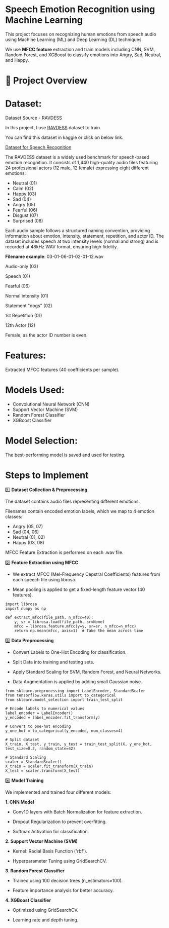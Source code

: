 # Speech Emotion Recognition using Machine Learning

This project focuses on recognizing human emotions from speech audio using Machine Learning (ML) and Deep Learning (DL) techniques.

We use **MFCC feature** extraction and train models including CNN, SVM, Random Forest, and XGBoost to classify emotions into Angry, Sad, Neutral, and Happy.

# 📌 Project Overview

# **Dataset:**

Dataset Source - RAVDESS

In this project, I use [RAVDESS](https://zenodo.org/records/1188976#.Xl-poCEzZ0w) dataset to train.

You can find this dataset in kaggle or click on below link.

[Dataset for Speech Recognition](https://www.kaggle.com/uwrfkaggler/ravdess-emotional-speech-audio)

The RAVDESS dataset is a widely used benchmark for speech-based emotion recognition. It consists of 1,440 high-quality audio files featuring 24 professional actors (12 male, 12 female) expressing eight different emotions:

- Neutral (01)
- Calm (02)
- Happy (03)
- Sad (04)
- Angry (05)
- Fearful (06)
- Disgust (07)
- Surprised (08)

Each audio sample follows a structured naming convention, providing information about emotion, intensity, statement, repetition, and actor ID. The dataset includes speech at two intensity levels (normal and strong) and is recorded at 48kHz WAV format, ensuring high fidelity.

**Filename example**: 03-01-06-01-02-01-12.wav

Audio-only (03)

Speech (01)

Fearful (06)

Normal intensity (01)

Statement "dogs" (02)

1st Repetition (01)

12th Actor (12)

Female, as the actor ID number is even.

# Features: 
Extracted MFCC features (40 coefficients per sample).

# Models Used:
- Convolutional Neural Network (CNN)
- Support Vector Machine (SVM)
- Random Forest Classifier
- XGBoost Classifier

# Model Selection: 
The best-performing model is saved and used for testing.

# Steps to Implement
1️⃣ **Dataset Collection & Preprocessing**

The dataset contains audio files representing different emotions.

Filenames contain encoded emotion labels, which we map to 4 emotion classes:

- Angry (05, 07)
- Sad (04, 06)
- Neutral (01, 02)
- Happy (03, 08)

MFCC Feature Extraction is performed on each .wav file.

2️⃣ **Feature Extraction using MFCC**

- We extract MFCC (Mel-Frequency Cepstral Coefficients) features from each speech file using librosa.

- Mean pooling is applied to get a fixed-length feature vector (40 features).

```
import librosa
import numpy as np

def extract_mfcc(file_path, n_mfcc=40):
    y, sr = librosa.load(file_path, sr=None)
    mfcc = librosa.feature.mfcc(y=y, sr=sr, n_mfcc=n_mfcc)
    return np.mean(mfcc, axis=1)  # Take the mean across time
```

3️⃣ **Data Preprocessing**
- Convert Labels to One-Hot Encoding for classification.

- Split Data into training and testing sets.

- Apply Standard Scaling for SVM, Random Forest, and Neural Networks.

- Data Augmentation is applied by adding small Gaussian noise.

```
from sklearn.preprocessing import LabelEncoder, StandardScaler
from tensorflow.keras.utils import to_categorical
from sklearn.model_selection import train_test_split

# Encode labels to numerical values
label_encoder = LabelEncoder()
y_encoded = label_encoder.fit_transform(y)

# Convert to one-hot encoding
y_one_hot = to_categorical(y_encoded, num_classes=4)

# Split dataset
X_train, X_test, y_train, y_test = train_test_split(X, y_one_hot, test_size=0.2, random_state=42)

# Standard Scaling
scaler = StandardScaler()
X_train = scaler.fit_transform(X_train)
X_test = scaler.transform(X_test)
```

4️⃣ **Model Training**

We implemented and trained four different models:

**1. CNN Model**

- Conv1D layers with Batch Normalization for feature extraction.

- Dropout Regularization to prevent overfitting.

- Softmax Activation for classification.

**2. Support Vector Machine (SVM)**
  
- Kernel: Radial Basis Function ('rbf').

- Hyperparameter Tuning using GridSearchCV.

**3. Random Forest Classifier**

- Trained using 100 decision trees (n_estimators=100).

- Feature importance analysis for better accuracy.

**4. XGBoost Classifier**

- Optimized using GridSearchCV.

- Learning rate and depth tuning.
